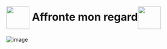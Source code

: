 <h1><img align="center" height="60" src="https://user-images.githubusercontent.com/65296828/205963378-4fd04a4d-81cf-4bcb-915f-fb4b8ad4ded4.png"> Affronte mon regard<img align="center" height="60" src="https://user-images.githubusercontent.com/65296828/205960875-73eacc87-3cb5-488d-834e-84ebf196bc22.png"></h1>


![image](https://user-images.githubusercontent.com/65296828/205928792-def9c802-9e87-4e80-af91-e3abbfe74eb3.png)

